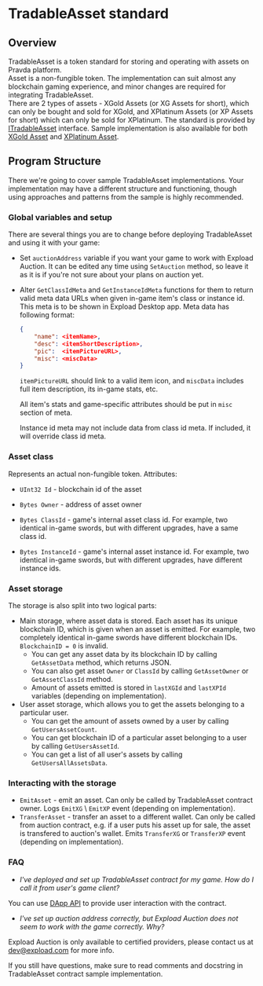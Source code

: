 # TradableAsset standard

## Overview

TradableAsset is a token standard for storing and operating with assets on Pravda platform.  
Asset is a non-fungible token. The implementation can suit almost any blockchain gaming experience, and minor changes are required for integrating TradableAsset.  
There are 2 types of assets - XGold Assets (or XG Assets for short), which can only be bought and sold for XGold, and XPlatinum Assets (or XP Assets for short) which can only be sold for XPlatinum.
The standard is provided by [ITradableAsset](https://github.com/expload/auction/blob/master/TradableAsset/source/ITradableAsset.cs) interface. Sample implementation is also available for both [XGold Asset](https://github.com/expload/auction/blob/master/TradableAsset/source/XG/TradableXGAsset.cs) and [XPlatinum Asset](https://github.com/expload/auction/blob/master/TradableAsset/source/XP/TradableXPAsset.cs).

## Program Structure

There we're going to cover sample TradableAsset implementations.
Your implementation may have a different structure and functioning, though using approaches and patterns from the sample is highly recommended.

### Global variables and setup

There are several things you are to change before deploying TradableAsset and using it with your game:

- Set `auctionAddress` variable if you want your game to work with Expload Auction. It can be edited any time using `SetAuction` method, so leave it as it is if you're not sure about your plans on auction yet.

- Alter `GetClassIdMeta` and `GetInstanceIdMeta` functions for them to return valid meta data URLs when given in-game item's class or instance id. This meta is to be shown in Expload Desktop app. Meta data has following format:

    ```json
    {
        "name": <itemName>,
        "desc": <itemShortDescription>,
        "pic":  <itemPictureURL>,
        "misc": <miscData>
    }
    ```

    `itemPictureURL` should link to a valid item icon, and `miscData` includes full item description, its in-game stats, etc.

    All item's stats and game-specific attributes should be put in `misc` section of meta.

    Instance id meta may not include data from class id meta. If included, it will override class id meta.

### Asset class

Represents an actual non-fungible token. Attributes:

- `UInt32 Id` - blockchain id of the asset

- `Bytes Owner` - address of asset owner

- `Bytes ClassId` - game's internal asset class id. For example, two identical in-game swords, but with different upgrades, have a same class id.

- `Bytes InstanceId` - game's internal asset instance id. For example, two identical in-game swords, but with different upgrades, have different instance ids.

### Asset storage  

The storage is also split into two logical parts:

- Main storage, where asset data is stored. Each asset has its unique blockchain ID, which is given when an asset is emitted. For example, two completely identical in-game swords have different blockchain IDs. `BlockchainID = 0` is invalid.
  - You can get any asset data by its blockchain ID by calling `GetAssetData` method, which returns JSON.
  - You can also get asset `Owner` or `ClassId` by calling `GetAssetOwner` or `GetAssetClassId` method.
  - Amount of assets emitted is stored in `lastXGId` and `lastXPId` variables (depending on implementation).
- User asset storage, which allows you to get the assets belonging to a particular user.
  - You can get the amount of assets owned by a user by calling `GetUsersAssetCount`.
  - You can get blockchain ID of a particular asset belonging to a user by calling `GetUsersAssetId`.
  - You can get a list of all user's assets by calling `GetUsersAllAssetsData`.

### Interacting with the storage

- `EmitAsset` - emit an asset. Can only be called by TradableAsset contract owner. Logs `EmitXG` \ `EmitXP` event (depending on implementation).
- `TransferAsset` - transfer an asset to a different wallet. Can only be called from auction contract, e.g. if a user puts his asset up for sale, the asset is transfered to auction's wallet. Emits `TransferXG` or `TransferXP` event (depending on implementation).

### FAQ

- *I've deployed and set up TradableAsset contract for my game. How do I call it from user's game client?*

You can use [DApp API](https://expload.com/developers/documentation/pravda/integration/dapp-api/) to provide user interaction with the contract.

- *I've set up auction address correctly, but Expload Auction does not seem to work with the game correctly. Why?*

Expload Auction is only available to certified providers, please contact us at dev@expload.com for more info.
  
If you still have questions, make sure to read comments and docstring in TradableAsset contract sample implementation.
